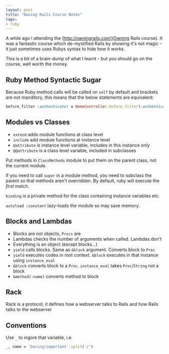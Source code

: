 ```yaml
---
layout: post
title: "Owning Rails Course Notes"
tags:
- ruby
---
```


A while ago I attending the [http://owningrails.com](Owning Rails course). It was a fantastic course which de-mystified Rails by showing it's not magic - it just sometimes uses Rubys syntax to hide how it works.

This is a bit of a brain-dump of what I learnt - but you should go on the course, well worth the money.

## Ruby Method Syntactic Sugar

Because Ruby method calls will be called on `self` by default and brackets are not manditory, this means that the below statements are equivalent:

```ruby
before_filter :authenticate! ≡ HomeController.before_filter(:authenticate!)
```

## Modules vs Classes

* `extend` adds module functions at class level
* `include` add module functions at instance level
* `@attribute` is instance level variable, includes in this instance only
* `@@attribute` is a class level variable, included in subclasses

Put methods in `ClassMethods` module to put them on the parent class, not the current module.

If you need to call `super` in a module method, you need to subclass the parent so that methods aren't overridden. By default, ruby will execute the _first_ match.

`binding` is a private method for the class containing instance variables etc.

`autoload :constant` lazy-loads the module so may save memory.

## Blocks and Lambdas

* Blocks are not objects, `Procs` are
* Lambdas checks the number of arguments when called. Lambdas don't
* Everything is an object (except blocks...)
* `yield` calls blocks. Same as `&block` argument. Converts block to `Proc`
* `yield` executes codes in root context. `&block` executes in that instance using `instance_eval`
* `&block` converts block to a `Proc`. `instance_eval` takes `Proc`/`String` not a block
* `&method(:name)` converts method to block

## Rack

Rack is a protocol, it defines how a webserver talks to Rails and how Rails talks to the webserver

## Conventions

Use `_` to ingore that variable, i.e.

```ruby
_, name = 'boring/important'.split('/')
```
